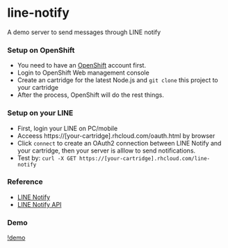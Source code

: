 # line-notify
A demo server to send messages through LINE notify 

### Setup on OpenShift
 - You need to have an [OpenShift](https://www.openshift.com/) account first. 
 - Login to OpenShift Web management console 
 - Create an cartridge for the latest Node.js and `git clone` this project to your cartridge
 - After the process, OpenShift will do the rest things.

### Setup on your LINE
 - First, login your LINE on PC/mobile
 - Acceess https://[your-cartridge].rhcloud.com/oauth.html by browser
 - Click `connect` to create an OAuth2 connection between LINE Notify and your cartridge, then your server is alllow to send notifications. 
 - Test by: `curl -X GET https://[your-cartridge].rhcloud.com/line-notify` 

### Reference
 - [LINE Notify](https://notify-bot.line.me/en/)
 - [LINE Notify API](https://notify-bot.line.me/doc/en/)

### Demo
 [!demo](https://github.com/calmelated/line-notify/blob/master/line-notify.jpg?raw=true)
 
